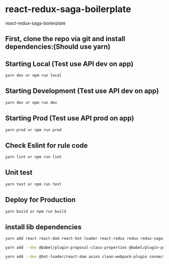 # react-redux-saga-boilerplate
react-redux-saga-boilerplate


## First, clone the repo via git and install dependencies:(Should use yarn)

## Starting Local (Test use API dev on app)

```bash
yarn dev or npm run local
```


## Starting Development (Test use API dev on app)

```bash
yarn dev or npm run dev
```

## Starting Prod (Test use API prod on app)


```bash
yarn prod or npm run prod
```

## Check Eslint for rule code
```bash
yarn lint or npm run lint
```

## Unit test
```bash
yarn test or npm run test
```

## Deploy for Production

```bash
yarn build or npm run build
```

## install lib dependencies

```bash 
yarn add react react-dom react-hot-loader react-redux redux redux-saga react-router react-router-dom @material-ui/core
```

```bash dev babel
yarn add --dev @babel/plugin-proposal-class-properties @babel/plugin-proposal-decorators @babel/plugin-proposal-do-expressions @babel/plugin-proposal-export-default-from @babel/plugin-proposal-export-namespace-from @babel/plugin-proposal-function-bind @babel/plugin-proposal-function-sent @babel/plugin-proposal-json-strings @babel/plugin-proposal-logical-assignment-operators @babel/plugin-proposal-nullish-coalescing-operator @babel/plugin-proposal-numeric-separator @babel/plugin-proposal-optional-chaining @babel/plugin-proposal-pipeline-operator @babel/plugin-proposal-throw-expressions @babel/plugin-syntax-dynamic-import @babel/plugin-syntax-import-meta @babel/plugin-transform-react-constant-elements @babel/plugin-transform-react-inline-elements @babel/preset-env @babel/preset-react @babel/register babel-core babel-eslint babel-jest babel-plugin-dev-expression babel-plugin-transform-react-remove-prop-types babel-preset-es2015 babel-loader
```

```bash dev other lib
yarn add --dev @hot-loader/react-dom axios clean-webpack-plugin connected-react-router cross-env css-loader dotenv-webpack enzyme enzyme-adapter-react-16 eslint eslint-config-airbnb eslint-config-prettier eslint-formatter-pretty eslint-import-resolver-webpack eslint-plugin-compat eslint-plugin-import eslint-plugin-jsx-a11y eslint-plugin-prettier eslint-plugin-promise eslint-plugin-react file-loader i18next i18next-browser-languagedetector i18next-http-backend identity-obj-proxy jest jest-cli lint-staged lodash mini-css-extract-plugin moment node-sass optimize-css-assets-webpack-plugin prettier progress-bar-webpack-plugin react-i18next react-router react-router-dom redux-devtools-extension redux-immutable redux-mock-store rimraf sass-loader style-loader terser-webpack-plugin url-loader webpack webpack-bundle-analyzer webpack-cli webpack-dev-server html-webpack-plugin html-loader reselect history immutable
```